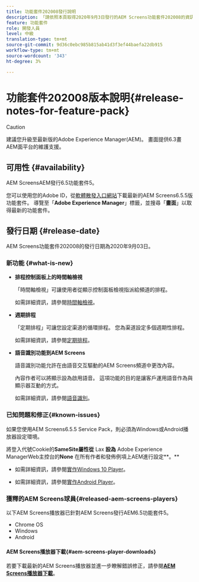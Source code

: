 ```yaml
---
title: 功能套件202008發行說明
description: 「請依照本頁取得2020年9月3日發行的AEM Screens功能套件202008的資訊。」
feature: 功能套件
role: 開發人員
level: 中級
translation-type: tm+mt
source-git-commit: 9d36c0ebc985b815ab41d3f3ef44baefa22db915
workflow-type: tm+mt
source-wordcount: '343'
ht-degree: 3%

---
```



# 功能套件202008版本說明{#release-notes-for-feature-pack}

>[!CAUTION]
>
>建議您升級至最新版的Adobe Experience Manager(AEM)。 畫面提供6.3畫AEM面平台的維護支援。

## 可用性 {#availability}

AEM ScreensAEM發行6.5功能套件5。

您可以使用您的Adobe ID，從[軟體散發入口網站](https://experience.adobe.com/#/downloads/content/software-distribution/en/aem.html)下載最新的AEM Screens6.5.5版功能套件。 導覽至「**Adobe Experience Manager**」標籤，並搜尋「**畫面**」以取得最新的功能套件。

## 發行日期 {#release-date}

AEM Screens功能套件202008的發行日期為2020年9月03日。

### 新功能 {#what-is-new}

* **排程控制面板上的時間軸檢視**

   「時間軸檢視」可讓使用者從顯示控制面板檢視指派給頻道的排程。

   如需詳細資訊，請參閱[時間軸檢視](/help/user-guide/channel-assignment-latest-fp.md#timeline-view)。

* **週期排程**

   「定期排程」可讓您設定渠道的循環排程。 您為渠道設定多個週期性排程。

   如需詳細資訊，請參閱[定期排程](/help/user-guide/channel-assignment-latest-fp.md#recurrence-schedule)。

* **語音識別功能到AEM Screens**

   語音識別功能允許在由語音交互驅動的AEM Screens頻道中更改內容。

   內容作者可以將顯示設為啟用語音。 這項功能的目的是讓客戶運用語音作為與顯示器互動的方式。

   如需詳細資訊，請參閱[語音識別](voice-recognition.md)。

### 已知問題和修正{#known-issues}

如果您使用AEM Screens6.5.5 Service Pack，則必須為Windows或Android播放器設定環境。

將登入代號Cookie的&#x200B;**SameSite屬性從** Lax **設為** Adobe Experience ManagerWeb主控台的&#x200B;**None**
在所有作者和發佈例項上AEM進行設定**。**

* 如需詳細資訊，請參閱[實作Windows 10 Player](implementing-windows-player.md#fp-environment-setup)。

* 如需詳細資訊，請參閱[實作Android Player](implementing-android-player.md#fp-environment-setup)。

### 獲釋的AEM Screens球員{#released-aem-screens-players}

以下AEM Screens播放器已針對AEM Screens發行AEM6.5功能套件5。

* Chrome OS
* Windows
* Android

#### AEM Screens播放器下載{#aem-screens-player-downloads}

若要下載最新的AEM Screens播放器並進一步瞭解錯誤修正，請參閱&#x200B;**[AEM Screens播放器下載](https://download.macromedia.com/screens/index.html)**。
